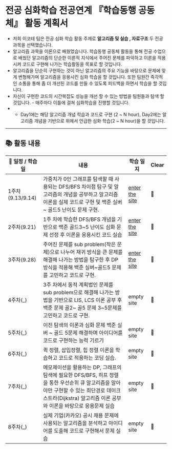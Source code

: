 # 전공 심화학습 전공연계 『학습동행 공동체』 활동 계획서

- 저희 이코테 팀은 전공 심화 학습 활동 주제로 **알고리즘 및 실습 , 자료구조** 두 전공 과목을 선택했습니다. 
- 알고리즘 과목을 이론으로 배웠었습니다. 학습동행 공동체 활동을 통해 전공 수업으로 배웠던 알고리즘의 단순한 이론적 지식에서 주어진 문제를 파악하고 이론을 적용시켜 코드로 구현해 나가는 학습활동을 목표로 할 것입니다.
- 알고리즘을 단순히 구현하는 것이 아닌 알고리즘의 주요 기능을 바탕으로 문제에 맞게 변형해가며 알고리즘을 응용시킨 심화 학습을 할 것입니다. 또한 팀원간 즉각적인 소통을 통해 좀 더 개선된 코드를 만들 수 있도록 피드백을 하면서 학습을 할 것입니다.
- 자신이 구현한 코드의 시간복잡도 성능을 개선 할 수 있는 방법을 팀원들과 탐색 할 것입니다. - 매주마다 이틀에 걸쳐 심화학습을 진행할 것입니다.
- - Day1에는 해당 알고리즘 개념 학습과 코드로 구현 (2 ~ N hour), Day2에는 알고리즘 개념을 기반으로 위에서 언급한 심화 학습(2 ~ N hour)을 할 것입니다.

---

## 📚 활동 내용 


|📆 일정 /  학습일  |내용|학습 일지      |Clear                  |
|-------------------|-------------------------------|-----------------------------|-----------------------------|
|1주차(9.13/9.14)|가중치가 0인 그래프를 탐색할 때 사용되는 DFS/BFS 차이점 탐구 및 알고리즘의 개념을 공부하고 알고리즘 이론을 실제 코드로 구현 및 백준 실버~ 골드5 난이도 문제 구현.          |<a href="https://github.com/Icotte/DeepStudyAlgorithm/tree/main/1%EC%A3%BC%EC%B0%A8">enter the site</a> |  👏 |
|2주차(9.21)          | 1주 차에 학습한 DFS/BFS 개념을 기반으로 백준 골드3~5 난이도 심화 문제 선정 후 이론을 응용시킨 코드 실습  |<a href="https://github.com/Icotte/DeepStudyAlgorithm/tree/main/2%EC%A3%BC%EC%B0%A8">enter the site</a> | 👏 |
|3주차(9.28)          |주어진 문제를 sub problem(작은 문제)으로 나누어 재귀 방식을 큰 문제를 해결해 나가는 방법을 탐구한 후 DP 방식을 적용해 백준 실버~골드5 문제를 고민하고 코드로 구현.| <a href="https://github.com/Icotte/DeepStudyAlgorithm/tree/main/3%EC%A3%BC%EC%B0%A8">enter the site</a>| 🔭 |
|4주차(_)          |3주 차에서 동적 계획법인 문제를 sub problem으로 해결해 나가는 방법을 기반으로 LIS, LCS 이론 공부 후 백준 문제 골2~ 골5 문제 3~5문제를 고민하고 코드로 구현.| empty site | 🔭 |
|5주차(_)          |이진 탐색의 이론과 심화 문제 백준 실버 ~ 골드 5문제 해결하며 아이디어를 코드로 구현하는 능력 기르기| empty site | 🔭 |
|6주차(_)          |퀵 정렬, 삽입정렬, 힙 정렬 이론을 학습하고 코드로 적용하는 코딩 실습.| empty site | 🔭 |
|7주차(_)          |메모제이션을 활용하는 DP, 그래프의 탐색에 필요한 DFS/BFS, 히프 정렬을 통한 우선순위 큐 알고리즘을 알아야만 구현할 수 있는 최단경로 데이크스트라(Dijkstra) 알고리즘 이론 공부와 이론을 바탕으로 응용문제 실습| empty site | 🔭 |
|8주차(_)          |실제 기업(카카오) 공시 채용 문제에 사용되는 알고리즘을 분석하고 아이디어를 도출해 코드로 구현해서 문제 실습| empty site | 🔭 |
